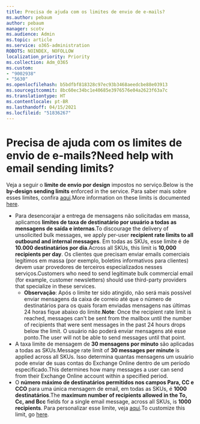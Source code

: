 ```yaml
---
title: Precisa de ajuda com os limites de envio de e-mails?
ms.author: pebaum
author: pebaum
manager: scotv
ms.audience: Admin
ms.topic: article
ms.service: o365-administration
ROBOTS: NOINDEX, NOFOLLOW
localization_priority: Priority
ms.collection: Adm_O365
ms.custom:
- "9002938"
- "5630"
ms.openlocfilehash: b5bdfbf818328c97ec93b3468aeedcbe88e03913
ms.sourcegitcommit: 8bc60ec34bc1e40685e3976576e04a2623f63a7c
ms.translationtype: HT
ms.contentlocale: pt-BR
ms.lasthandoff: 04/15/2021
ms.locfileid: "51836267"
---
```

# <a name="need-help-with-email-sending-limits"></a><span data-ttu-id="f5616-102">Precisa de ajuda com os limites de envio de e-mails?</span><span class="sxs-lookup"><span data-stu-id="f5616-102">Need help with email sending limits?</span></span>

<span data-ttu-id="f5616-103">Veja a seguir o **limite de envio por design** impostos no serviço.</span><span class="sxs-lookup"><span data-stu-id="f5616-103">Below is the **by-design sending limits** enforced in the service.</span></span> <span data-ttu-id="f5616-104">Para saber mais sobre esses limites, confira [aqui](https://docs.microsoft.com/office365/servicedescriptions/exchange-online-service-description/exchange-online-limits#receiving-and-sending-limits).</span><span class="sxs-lookup"><span data-stu-id="f5616-104">More information on these limits is documented [here](https://docs.microsoft.com/office365/servicedescriptions/exchange-online-service-description/exchange-online-limits#receiving-and-sending-limits).</span></span>

- <span data-ttu-id="f5616-105">Para desencorajar a entrega de mensagens não solicitadas em massa, aplicamos **limites de taxa de destinatário por usuário a todas as mensagens de saída e internas**.</span><span class="sxs-lookup"><span data-stu-id="f5616-105">To discourage the delivery of unsolicited bulk messages, we apply per-user **recipient rate limits to all outbound and internal messages**.</span></span> <span data-ttu-id="f5616-106">Em todas as SKUs, esse limite é de **10.000 destinatários por dia**.</span><span class="sxs-lookup"><span data-stu-id="f5616-106">Across all SKUs, this limit is **10,000 recipients per day**.</span></span>  <span data-ttu-id="f5616-107">Os clientes que precisam enviar emails comerciais legítimos em massa (por exemplo, boletins informativos para clientes) devem usar provedores de terceiros especializados nesses serviços.</span><span class="sxs-lookup"><span data-stu-id="f5616-107">Customers who need to send legitimate bulk commercial email (for example, customer newsletters) should use third-party providers that specialize in these services.</span></span>
    - <span data-ttu-id="f5616-108">**Observação**: Após o limite ter sido atingido, não será mais possível enviar mensagens da caixa de correio até que o número de destinatários para os quais foram enviadas mensagens nas últimas 24 horas fique abaixo do limite.</span><span class="sxs-lookup"><span data-stu-id="f5616-108">**Note**: Once the recipient rate limit is reached, messages can't be sent from the mailbox until the number of recipients that were sent messages in the past 24 hours drops below the limit.</span></span> <span data-ttu-id="f5616-109">O usuário não poderá enviar mensagens até esse ponto.</span><span class="sxs-lookup"><span data-stu-id="f5616-109">The user will not be able to send messages until that point.</span></span>
- <span data-ttu-id="f5616-110">A taxa limite de mensagem de **30 mensagens por minuto** são aplicadas a todas as SKUs.</span><span class="sxs-lookup"><span data-stu-id="f5616-110">Message rate limit of **30 messages per minute** is applied across all SKUs.</span></span> <span data-ttu-id="f5616-111">Isso determina quantas mensagens um usuário pode enviar de suas contas do Exchange Online dentro de um período especificado.</span><span class="sxs-lookup"><span data-stu-id="f5616-111">This determines how many messages a user can send from their Exchange Online account within a specified period.</span></span>
- <span data-ttu-id="f5616-112">O **número máximo de destinatários permitidos nos campos Para, CC e CCO** para uma única mensagem de email, em todas as SKUs, é **1000 destinatários**.</span><span class="sxs-lookup"><span data-stu-id="f5616-112">The **maximum number of recipients allowed in the To, Cc, and Bcc** fields for a single email message, across all SKUs, is **1000 recipients**.</span></span> <span data-ttu-id="f5616-113">Para personalizar esse limite, veja [aqui](https://techcommunity.microsoft.com/t5/exchange-team-blog/customizable-recipient-limits-in-office-365/ba-p/1183228).</span><span class="sxs-lookup"><span data-stu-id="f5616-113">To customize this limit, go [here](https://techcommunity.microsoft.com/t5/exchange-team-blog/customizable-recipient-limits-in-office-365/ba-p/1183228).</span></span>
